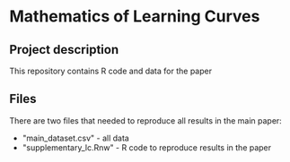 # Mathematics of Learning Curves

## Project description

This repository contains R code and data for the paper

## Files

There are two files that needed  to reproduce all results in the main
paper:

- "main_dataset.csv" - all data
- "supplementary_lc.Rnw" - R code to reproduce results in the paper
